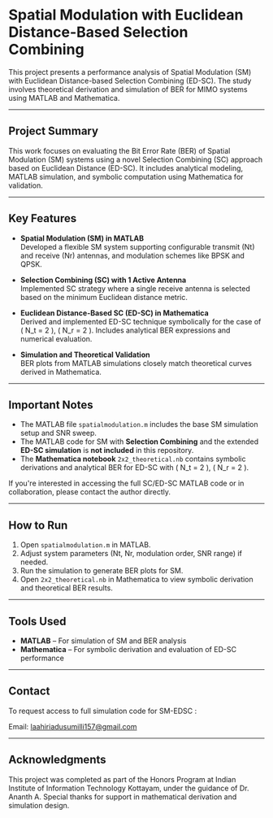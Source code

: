 # Spatial Modulation with Euclidean Distance-Based Selection Combining  

This project presents a performance analysis of Spatial Modulation (SM) with Euclidean Distance-based Selection Combining (ED-SC). The study involves theoretical derivation and simulation of BER for MIMO systems using MATLAB and Mathematica.

---

## Project Summary

This work focuses on evaluating the Bit Error Rate (BER) of Spatial Modulation (SM) systems using a novel Selection Combining (SC) approach based on Euclidean Distance (ED-SC). It includes analytical modeling, MATLAB simulation, and symbolic computation using Mathematica for validation.

---

## Key Features

- **Spatial Modulation (SM) in MATLAB**  
  Developed a flexible SM system supporting configurable transmit (Nt) and receive (Nr) antennas, and modulation schemes like BPSK and QPSK.

- **Selection Combining (SC) with 1 Active Antenna**  
  Implemented SC strategy where a single receive antenna is selected based on the minimum Euclidean distance metric.

- **Euclidean Distance-Based SC (ED-SC) in Mathematica**  
  Derived and implemented ED-SC technique symbolically for the case of \( N_t = 2 \), \( N_r = 2 \). Includes analytical BER expressions and numerical evaluation.

- **Simulation and Theoretical Validation**  
  BER plots from MATLAB simulations closely match theoretical curves derived in Mathematica.

---



## Important Notes

- The MATLAB file `spatialmodulation.m` includes the base SM simulation setup and SNR sweep.
- The MATLAB code for SM with **Selection Combining** and the extended **ED-SC simulation** is **not included** in this repository.
- The **Mathematica notebook** `2x2_theoretical.nb` contains symbolic derivations and analytical BER for ED-SC with \( N_t = 2 \), \( N_r = 2 \).

If you're interested in accessing the full SC/ED-SC MATLAB code or in collaboration, please contact the author directly.

---

## How to Run

1. Open `spatialmodulation.m` in MATLAB.
2. Adjust system parameters (Nt, Nr, modulation order, SNR range) if needed.
3. Run the simulation to generate BER plots for SM.
4. Open `2x2_theoretical.nb` in Mathematica to view symbolic derivation and theoretical BER results.

---

## Tools Used

- **MATLAB** – For simulation of SM and BER analysis
- **Mathematica** – For symbolic derivation and evaluation of ED-SC performance

---

## Contact

To request access to full simulation code for SM-EDSC :

Email: laahiriadusumilli157@gmail.com 

---

## Acknowledgments

This project was completed as part of the Honors Program at Indian Institute of Information Technology Kottayam, under the guidance of Dr. Ananth A. Special thanks for support in mathematical derivation and simulation design.


